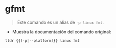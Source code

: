 # gfmt

> Este comando es un alias de `-p linux fmt`.

- Muestra la documentación del comando original:

`tldr {{[-p|--platform]}} linux fmt`
